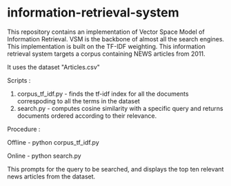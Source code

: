 # information-retrieval-system

This repository contains an implementation of Vector Space Model of Information Retrieval. 
VSM is the backbone of almost all the search engines. This implementation is built on the TF-IDF weighting. 
This information retrieval system targets a corpus containing NEWS articles from 2011.

It uses the dataset "Articles.csv"

Scripts : 
1. corpus_tf_idf.py - finds the tf-idf index for all the documents correspoding to all the terms in the dataset 
2. search.py - computes cosine similarity with a specific query and returns documents ordered according to their relevance. 


Procedure : 

Offline - 
python corpus_tf_idf.py


Online - 
python search.py 

This prompts for the query to be searched, and displays the top ten relevant news articles from the dataset.  



